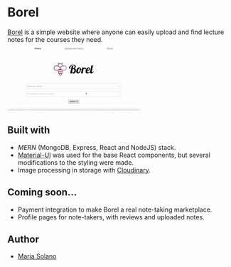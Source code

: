 # Borel
[Borel](https://borel.herokuapp.com/) is a simple website where anyone can easily upload and find lecture notes for the courses they need. 
<img src="preview/uploading.gif" width="300"/>

## Built with
* *MERN* (MongoDB, Express, React and NodeJS) stack.
* [Material-UI](https://material-ui.com/) was used for the base React components, but several modifications to the styling were made.
* Image processing in storage with [Cloudinary](https://cloudinary.com/).

## Coming soon...
* Payment integration to make Borel a real note-taking marketplace. 
* Profile pages for note-takers, with reviews and uploaded notes.


## Author
* [Maria Solano](https://mariasolos.github.io/me/) 
